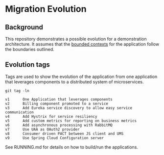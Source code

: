 # Migration Evolution

## Background
This repository demonstrates a possible evolution for
a demonstration architecture. It assumes that the [bounded
contexts](http://martinfowler.com/bliki/BoundedContext.html) for the application
follow the boundaries outlined.

## Evolution tags

Tags are used to show the evolution of the application from one application
that leverages components to a distributed system of microservices.

```
git tag -ln

v1      One Application that leverages components
v2      Billing component promoted to a service
v3      Add Eureka service discovery to allow easy service communication
v4      Add Hystrix for service resiliency
v5      Add custom metrics for reporting on business metrics
v6      Add asynchronous processing with RabbitMQ
v7      Use UAA as OAuth2 provider
v8      Consumer driven PACT between JS client and UMS
v9      Use Spring Cloud Configuration server

```

See RUNNING.md for details on how to build/run the applications.
